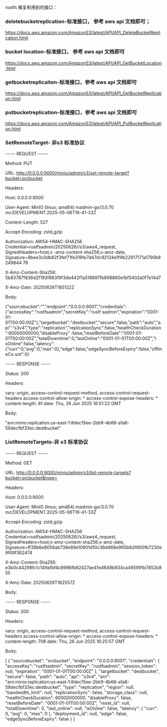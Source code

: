 rustfs 桶复制用到的接口：
### deletebucketreplication-标准接口， 参考 aws api 文档即可；
https://docs.aws.amazon.com/AmazonS3/latest/API/API_DeleteBucketReplication.html



### bucket location-标准接口， 参考 aws api 文档即可

https://docs.aws.amazon.com/AmazonS3/latest/API/API_GetBucketLocation.html


### getbucketreplicaiton-标准接口，参考 aws api 文档即可

https://docs.aws.amazon.com/AmazonS3/latest/API/API_GetBucketReplication.html 


### putbucketreplication-标准接口，参考 aws api 文档即可

https://docs.aws.amazon.com/AmazonS3/latest/API/API_PutBucketReplication.html


### SetRemoteTarget- 非s3 标准协议

----- REQUEST -----

Method: PUT

URL: http://0.0.0.0:9000/minio/admin/v3/set-remote-target?bucket=srcbucket

Headers:

  Host: 0.0.0.0:9000
  
  User-Agent: MinIO (linux; amd64) madmin-go/3.0.70 mc/DEVELOPMENT.2025-05-06T16-41-33Z
  
  Content-Length: 527
  
  Accept-Encoding: zstd,gzip
  
  Authorization: AWS4-HMAC-SHA256 Credential=rustfsadmin/20250626//s3/aws4_request, SignedHeaders=host;x
-amz-content-sha256;x-amz-date, Signature=9bee3c0db82f3fef71fe316fe7d47dc92124e1f9b22917171a1790b8249844
76

  X-Amz-Content-Sha256: 5b83787f836d2f193f883f9f3de442f1a518897fb898860e1bf5402a0f7e14d7
  
  X-Amz-Date: 20250626T165122Z
  
Body:

{"sourcebucket":"","endpoint":"0.0.0.0:9001","credentials":{"accessKey":"rustfsadmin","secretKey":"rustf
sadmin","expiration":"0001-01-01T00:00:00Z"},"targetbucket":"destbucket","secure":false,"path":"auto","a
pi":"s3v4","type":"replication","replicationSync":false,"healthCheckDuration":60000000000,"disableProxy"
:false,"resetBeforeDate":"0001-01-01T00:00:00Z","totalDowntime":0,"lastOnline":"0001-01-01T00:00:00Z","i
sOnline":false,"latency":{"curr":0,"avg":0,"max":0},"edge":false,"edgeSyncBeforeExpiry":false,"offlineCo
unt":0}

----- RESPONSE -----

Status: 200

Headers:

  vary: origin, access-control-request-method, access-control-request-headers
  access-control-allow-origin: *
  access-control-expose-headers: *
  content-length: 81
  date: Thu, 26 Jun 2025 16:51:22 GMT
  
Body:

"arn:minio:replication:us-east-1:8dec15ee-2bb9-4b68-a1a6-59decfbf33ec:destbucket"



### ListRemoteTargets-非 s3 标准协议

----- REQUEST -----

Method: GET

URL: http://0.0.0.0:9000/minio/admin/v3/list-remote-targets?bucket=srcbucket&type=

Headers:

  Host: 0.0.0.0:9000
  
  User-Agent: MinIO (linux; amd64) madmin-go/3.0.70 mc/DEVELOPMENT.2025-05-06T16-41-33Z
  
  Accept-Encoding: zstd,gzip
  
  Authorization: AWS4-HMAC-SHA256 Credential=rustfsadmin/20250626//s3/aws4_request, SignedHeaders=host;x-amz-content-sha256;x-amz-date, Signature=ff38b6e8056ab738e89e10601d10c36d468e965b6d1900fb7230e9f49f362474
  
  X-Amz-Content-Sha256: e3b0c44298fc1c149afbf4c8996fb92427ae41e4649b934ca495991b7852b855
  
  X-Amz-Date: 20250626T162557Z
  
Body:

----- RESPONSE -----

Status: 200

Headers:

  vary: origin, access-control-request-method, access-control-request-headers
  access-control-allow-origin: *
  access-control-expose-headers: *
  content-length: 708
  date: Thu, 26 Jun 2025 16:25:57 GMT
  
Body:

[
  {
    "sourcebucket": "srcbucket",
    "endpoint": "0.0.0.0:9001",
    "credentials": {
      "accessKey": "rustfsadmin",
      "secretKey": "rustfsadmin",
      "session_token": null,
      "expiration": "0001-01-01T00:00:00Z"
    },
    "targetbucket": "destbucket",
    "secure": false,
    "path": "auto",
    "api": "s3v4",
    "arn": "arn:minio:replication:us-east-1:8dec15ee-2bb9-4b68-a1a6-59decfbf33ec:destbucket",
    "type": "replication",
    "region": null,
    "bandwidth_limit": null,
    "replicationSync": false,
    "storage_class": null,
    "healthCheckDuration": 60000000000,
    "disableProxy": false,
    "resetBeforeDate": "0001-01-01T00:00:00Z",
    "reset_id": null,
    "totalDowntime": 0,
    "last_online": null,
    "isOnline": false,
    "latency": {
      "curr": 0,
      "avg": 0,
      "max": 0
    },
    "deployment_id": null,
    "edge": false,
    "edgeSyncBeforeExpiry": false
  }
]

